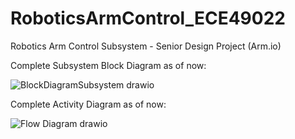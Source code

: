 # RoboticsArmControl_ECE49022
Robotics Arm Control Subsystem - Senior Design Project (Arm.io)

Complete Subsystem Block Diagram as of now:

![BlockDiagramSubsystem drawio](https://user-images.githubusercontent.com/59933881/193178337-dd1214cc-b7f7-468e-979d-b1f820d30df3.png)

Complete Activity Diagram as of now:

![Flow Diagram drawio](https://user-images.githubusercontent.com/59933881/193178313-dabad1da-87b2-4191-9aba-19034b65fe55.png)

